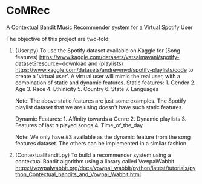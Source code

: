 # CoMRec
A Contextual Bandit Music Recommender system for a Virtual Spotify User

The objective of this project are two-fold:
1. (User.py) To use the Spotify dataset available on Kaggle for (Song features) https://www.kaggle.com/datasets/vatsalmavani/spotify-dataset?resource=download and (playlists) https://www.kaggle.com/datasets/andrewmvd/spotify-playlists/code  to create a 'virtual user'. A virtual user will mimic the real user, with a combination of static and dynamic features.
    Static features:
        1. Gender
        2. Age
        3. Race
        4. Ethinicity
        5. Country
        6. State 
        7. Languages
        
      Note: The above static features are just some examples. The Spotify playlist dataset that we are using doesn't have such static features. 

    Dynamic Features:
        1. Affinity towards a Genre
        2. Dynamic playlists
        3. Features of last $n$ played songs 
        4. Time_of_the_day 
        
      Note: We only have #3 available as the dynamic feature from the song features dataset. The others can be implemented in a similar fashion.
      
2. (ContextualBandit.py) To build a recommender system using a contextual Bandit algorithm using a library called VowpalWabbit https://vowpalwabbit.org/docs/vowpal_wabbit/python/latest/tutorials/python_Contextual_bandits_and_Vowpal_Wabbit.html


